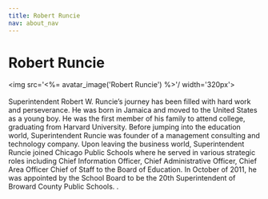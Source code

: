```yaml
---
title: Robert Runcie
nav: about_nav
---
```

# Robert Runcie

<img src='<%= avatar_image('Robert Runcie') %>'/ width='320px'>
<br/>
<br/>
Superintendent Robert W. Runcie’s journey has been filled with hard work and perseverance.  He was born in Jamaica and moved to the United States as a young boy.  He was the first member of his family to attend college, graduating from Harvard University.  Before jumping into the education world, Superintendent Runcie was founder of a management consulting and technology company.  Upon leaving the business world, Superintendent Runcie joined Chicago Public Schools where he served in various strategic roles including Chief Information Officer, Chief Administrative Officer, Chief Area Officer Chief of Staff to the Board of Education.  In October of 2011, he was appointed by the School Board to be the 20th Superintendent of Broward County Public Schools.  .
